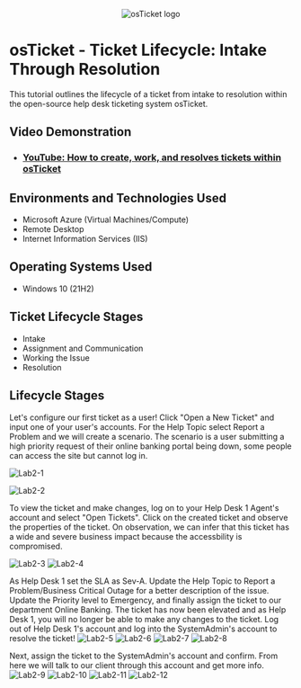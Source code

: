 <p align="center">
<img src="https://i.imgur.com/Clzj7Xs.png" alt="osTicket logo"/>
</p>

<h1>osTicket - Ticket Lifecycle: Intake Through Resolution</h1>
This tutorial outlines the lifecycle of a ticket from intake to resolution within the open-source help desk ticketing system osTicket.<br />


<h2>Video Demonstration</h2>

- ### [YouTube: How to create, work, and resolves tickets within osTicket](https://www.youtube.com)

<h2>Environments and Technologies Used</h2>

- Microsoft Azure (Virtual Machines/Compute)
- Remote Desktop
- Internet Information Services (IIS)

<h2>Operating Systems Used </h2>

- Windows 10</b> (21H2)

<h2>Ticket Lifecycle Stages</h2>

- Intake
- Assignment and Communication
- Working the Issue
- Resolution

<h2>Lifecycle Stages</h2>

<p>
</p>
<p>

Let's configure our first ticket as a user! Click "Open a New Ticket" and input one of your user's accounts. For the Help Topic select Report a Problem and we will create a scenario. The scenario is a user submitting a high priority request of their online banking portal being down, some people can access the site but cannot log in.

![Lab2-1](https://github.com/user-attachments/assets/e7658bfa-a029-439a-bce4-fd4e28bdbe2a)

![Lab2-2](https://github.com/user-attachments/assets/862b918a-c0b6-4116-9487-ed512f98c533)

To view the ticket and make changes, log on to your Help Desk 1 Agent's account and select "Open Tickets". Click on the created ticket and observe the properties of the ticket. On observation, we can infer that this ticket has a wide and severe business impact because the accessbility is compromised.

![Lab2-3](https://github.com/user-attachments/assets/e1b2055d-463c-4832-9ade-c72ab6c147a2)
![Lab2-4](https://github.com/user-attachments/assets/44abd1b3-a368-47e5-918a-d062079251c4)

As Help Desk 1 set the SLA as Sev-A. Update the Help Topic to Report a Problem/Business Critical Outage for a better description of the issue. Update the Priority level to Emergency, and finally assign the ticket to our department Online Banking. The ticket has now been elevated and as Help Desk 1, you will no longer be able to make any changes to the ticket. Log out of Help Desk 1's account and log into the SystemAdmin's account to resolve the ticket! 
![Lab2-5](https://github.com/user-attachments/assets/82249b4e-d631-4125-9df8-ca9105ebb3c8)
![Lab2-6](https://github.com/user-attachments/assets/5f9d85a6-16be-43cb-96f1-2014a39e969d)
![Lab2-7](https://github.com/user-attachments/assets/ea8aaa60-b839-4883-8cd7-363add676d59)
![Lab2-8](https://github.com/user-attachments/assets/451f6935-3eb0-46bf-8dee-bc62f2763f31)

Next, assign the ticket to the SystemAdmin's account and confirm. From here we will talk to our client through this account and get more info.
![Lab2-9](https://github.com/user-attachments/assets/4426a55c-6dcc-4f36-8b60-3ed816572cf9)
![Lab2-10](https://github.com/user-attachments/assets/3d978849-ddb0-48d9-85e0-b6eefc264000)
![Lab2-11](https://github.com/user-attachments/assets/fb8c1236-3a04-4de6-918a-6e5a111e2cd8)
![Lab2-12](https://github.com/user-attachments/assets/d3e1ca8e-aca6-480d-9b49-03592ad95b28)


</p>
<br />

<p>

</p>
<p>

</p>
<br />

<p>
</p>
<p>

</p>
<br />
